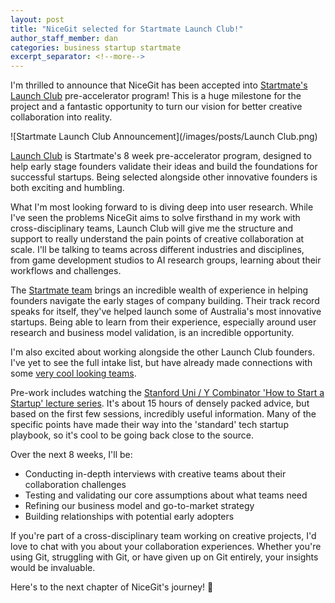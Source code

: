 ```yaml
---
layout: post
title: "NiceGit selected for Startmate Launch Club!"
author_staff_member: dan
categories: business startup startmate
excerpt_separator: <!--more-->
---
```


I'm thrilled to announce that NiceGit has been accepted into [Startmate's Launch Club](https://www.startmate.com/launch-club) pre-accelerator program! This is a huge milestone for the project and a fantastic opportunity to turn our vision for better creative collaboration into reality.

<!--more-->
![Startmate Launch Club Announcement](/images/posts/Launch Club.png)

[Launch Club](https://www.startmate.com/launch-club) is Startmate's 8 week pre-accelerator program, designed to help early stage founders validate their ideas and build the foundations for successful startups. Being selected alongside other innovative founders is both exciting and humbling.

What I'm most looking forward to is diving deep into user research. While I've seen the problems NiceGit aims to solve firsthand in my work with cross-disciplinary teams, Launch Club will give me the structure and support to really understand the pain points of creative collaboration at scale. I'll be talking to teams across different industries and disciplines, from game development studios to AI research groups, learning about their workflows and challenges.

The [Startmate team](https://www.startmate.com/mentors) brings an incredible wealth of experience in helping founders navigate the early stages of company building. Their track record speaks for itself, they've helped launch some of Australia's most innovative startups. Being able to learn from their experience, especially around user research and business model validation, is an incredible opportunity.

I'm also excited about working alongside the other Launch Club founders. I've yet to see the full intake list, but have already made connections with some [very cool looking teams](https://www.heali.com/).

Pre-work includes watching the [Stanford Uni / Y Combinator 'How to Start a Startup' lecture series](https://www.youtube.com/watch?v=CBYhVcO4WgI&list=PL5q_lef6zVkaTY_cT1k7qFNF2TidHCe-1&index=1). It's about 15 hours of densely packed advice, but based on the first few sessions, incredibly useful information. Many of the specific points have made their way into the 'standard' tech startup playbook, so it's cool to be going back close to the source.

Over the next 8 weeks, I'll be:

- Conducting in-depth interviews with creative teams about their collaboration challenges
- Testing and validating our core assumptions about what teams need
- Refining our business model and go-to-market strategy
- Building relationships with potential early adopters

If you're part of a cross-disciplinary team working on creative projects, I'd love to chat with you about your collaboration experiences. Whether you're using Git, struggling with Git, or have given up on Git entirely, your insights would be invaluable.

Here's to the next chapter of NiceGit's journey! 🚀
